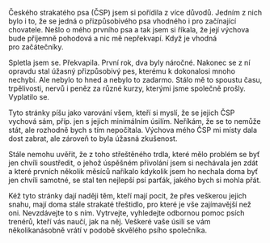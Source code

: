 Českého strakatého psa (ČSP) jsem si pořídila z&nbsp;více důvodů. Jedním z&nbsp;nich bylo i to, že se jedná o&nbsp;přizpůsobivého psa vhodného i pro&nbsp;začínající chovatele. Nešlo o&nbsp;mého prvního psa a tak jsem si říkala, že její výchova bude příjemně pohodová a nic mě nepřekvapí. Když je vhodná pro&nbsp;začátečníky.
    
Spletla jsem se. Překvapila. První rok, dva byly náročné. Nakonec se z&nbsp;ní opravdu stal úžasný přizpůsobivý pes, kterému k&nbsp;dokonalosi mnoho nechybí. Ale nebylo to hned a nebylo to zadarmo. Stálo mě to spoustu času, trpělivosti, nervů i peněz za&nbsp;různé kurzy, kterými jsme společně prošly. Vyplatilo se.

Tyto stránky píšu jako varování všem, kteří si myslí, že se jejich ČSP vychová sám, příp. jen s jejich minimálním úsilím. Neříkám, že se to nemůže stát, ale rozhodně bych s&nbsp;tím nepočítala. Výchova mého ČSP mi místy dala dost zabrat, ale zároveň to byla úžasná zkušenost.

Stále nemohu uvěřit, že z&nbsp;toho střeštěného trdla, které mělo problém se byť jen chvíli soustředit, o&nbsp;jehož úspěšném přivolání jsem si nechávala jen zdát a které prvních několik měsíců naříkalo kdykolik jsem ho nechala doma byť jen chvíli samotné, se stal ten nejlepší psí parťák, jakého bych si mohla přát.

Kéž tyto stránky dají naději těm, kteří mají pocit, že přes veškerou jejich snahu, mají doma stále strakaté třeštidlo, pro které je vše zajímavější než oni. Nevzdávejte to s&nbsp;ním. Vytrvejte, vyhledejte odbornou pomoc psích trenérů, kteří vás naučí, jak na něj. Veškeré vaše úsilí se vám několikanásobně vrátí v&nbsp;podobě skvělého psího společníka.